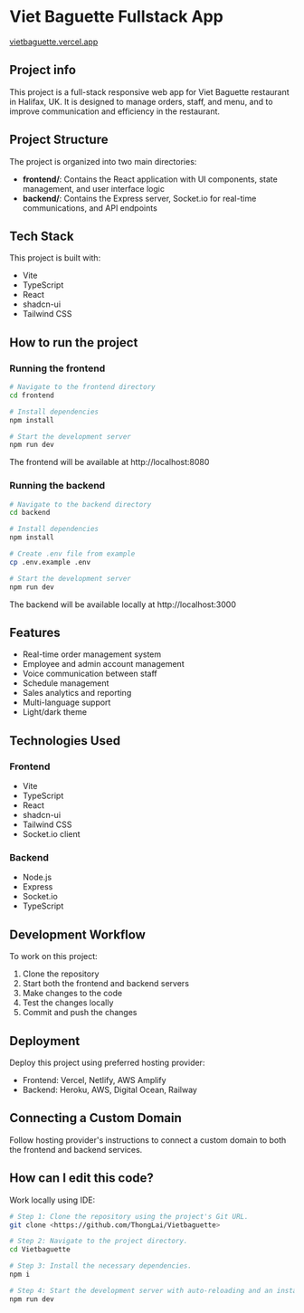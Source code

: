 # Viet Baguette Fullstack App

[vietbaguette.vercel.app](https://vietbaguette.vercel.app)

## Project info

This project is a full-stack responsive web app for Viet Baguette restaurant in Halifax, UK. It is designed to manage orders, staff, and menu, and to improve communication and efficiency in the restaurant.

## Project Structure

The project is organized into two main directories:

- **frontend/**: Contains the React application with UI components, state management, and user interface logic
- **backend/**: Contains the Express server, Socket.io for real-time communications, and API endpoints

## Tech Stack

This project is built with:

- Vite
- TypeScript
- React
- shadcn-ui
- Tailwind CSS

## How to run the project

### Running the frontend

```sh
# Navigate to the frontend directory
cd frontend

# Install dependencies
npm install

# Start the development server
npm run dev
```

The frontend will be available at http://localhost:8080

### Running the backend

```sh
# Navigate to the backend directory
cd backend

# Install dependencies
npm install

# Create .env file from example
cp .env.example .env

# Start the development server
npm run dev
```

The backend will be available locally at http://localhost:3000

## Features

- Real-time order management system
- Employee and admin account management
- Voice communication between staff
- Schedule management
- Sales analytics and reporting
- Multi-language support
- Light/dark theme

## Technologies Used

### Frontend
- Vite
- TypeScript
- React
- shadcn-ui
- Tailwind CSS
- Socket.io client

### Backend
- Node.js
- Express
- Socket.io
- TypeScript

## Development Workflow

To work on this project:

1. Clone the repository
2. Start both the frontend and backend servers
3. Make changes to the code
4. Test the changes locally
5. Commit and push the changes

## Deployment

Deploy this project using preferred hosting provider:

- Frontend: Vercel, Netlify, AWS Amplify
- Backend: Heroku, AWS, Digital Ocean, Railway

## Connecting a Custom Domain

Follow hosting provider's instructions to connect a custom domain to both the frontend and backend services.

## How can I edit this code?

Work locally using IDE:

```sh
# Step 1: Clone the repository using the project's Git URL.
git clone <https://github.com/ThongLai/Vietbaguette>

# Step 2: Navigate to the project directory.
cd Vietbaguette

# Step 3: Install the necessary dependencies.
npm i

# Step 4: Start the development server with auto-reloading and an instant preview.
npm run dev
```

<!-- ## How I deployed this project?

You can deploy this project using your preferred hosting provider (e.g., Vercel, Netlify, AWS, etc.).

## Can I connect a custom domain?

Yes, you can! Follow your hosting provider's instructions to connect a custom domain. -->
